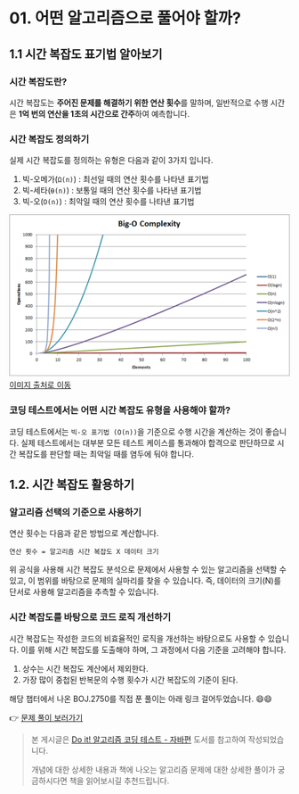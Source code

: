 # 01. 어떤 알고리즘으로 풀어야 할까?

## 1.1 시간 복잡도 표기법 알아보기

### 시간 복잡도란?

시간 복잡도는 **주어진 문제를 해결하기 위한 연산 횟수**를 말하며,
일반적으로 수행 시간은 **1억 번의 연산을 1초의 시간으로 간주**하여 예측합니다.

### 시간 복잡도 정의하기
실제 시간 복잡도를 정의하는 유형은 다음과 같이 3가지 입니다.
1. 빅-오메가(`Ω(n)`) : 최선일 때의 연산 횟수를 나타낸 표기법
2. 빅-세타(`⍬(n)`) : 보통일 때의 연산 횟수를 나타낸 표기법
3. 빅-오(`O(n)`) : 최악일 때의 연산 횟수를 나타낸 표기법

![](../.vuepress/public/images/do-it-algorithm-coding-test-with-java/01-01.png)
[이미지 출처로 이동](https://velog.io/@minthug94_/%EC%8B%9C%EA%B0%84-%EB%B3%B5%EC%9E%A1%EB%8F%84-Time-Complexity)

### 코딩 테스트에서는 어떤 시간 복잡도 유형을 사용해야 할까?

코딩 테스트에서는 `빅-오 표기법 (O(n))`을 기준으로 수행 시간을 계산하는 것이 좋습니다.
실제 테스트에서는 대부분 모든 테스트 케이스를 통과해야 합격으로 판단하므로
시간 복잡도를 판단할 때는 최악일 때를 염두에 둬야 합니다.

## 1.2. 시간 복잡도 활용하기

### 알고리즘 선택의 기준으로 사용하기
연산 횟수는 다음과 같은 방법으로 계산합니다.

```
연산 횟수 = 알고리즘 시간 복잡도 X 데이터 크기
```

위 공식을 사용해 시간 복잡도 분석으로 문제에서 사용할 수 있는 알고리즘을 선택할 수 있고,
이 범위를 바탕으로 문제의 실마리를 찾을 수 있습니다. 
즉, 데이터의 크기(N)를 단서로 사용해 알고리즘을 추측할 수 있습니다.

### 시간 복잡도를 바탕으로 코드 로직 개선하기
시간 복잡도는 작성한 코드의 비효율적인 로직을 개선하는 바탕으로도 사용할 수 있습니다.
이를 위해 시간 복잡도를 도출해야 하며, 그 과정에서 다음 기준을 고려해야 합니다.

1. 상수는 시간 복잡도 계산에서 제외한다.
2. 가장 많이 중첩된 반복문의 수행 횟수가 시간 복잡도의 기준이 된다.

해당 챕터에서 나온 BOJ.2750를 직접 푼 풀이는 아래 링크 걸어두었습니다. 😄😄

👉 [문제 풀이 보러가기](https://github.com/Kim-SuBin/Algorithm/blob/main/doit/chapter01/Ch01P01.java)


> 본 게시글은 [Do it! 알고리즘 코딩 테스트 - 자바편](https://product.kyobobook.co.kr/detail/S000001818060) 도서를 참고하여 작성되었습니다.
> 
> 개념에 대한 상세한 내용과 책에 나오는 알고리즘 문제에 대한 상세한 풀이가 궁금하시다면 책을 읽어보시길 추천드립니다.